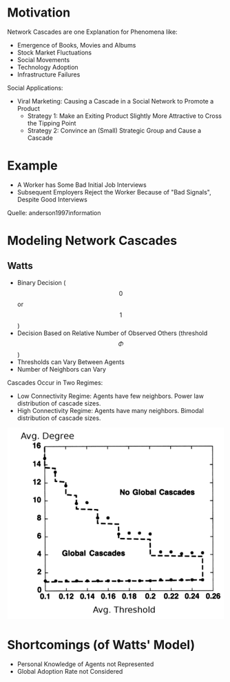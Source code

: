 # Motivation

Network Cascades are one Explanation for Phenomena like:

* Emergence of Books, Movies and Albums
* Stock Market Fluctuations
* Social Movements
* Technology Adoption
* Infrastructure Failures

Social Applications:

* Viral Marketing: Causing a Cascade in a Social Network to Promote a Product
  * Strategy 1: Make an Exiting Product Slightly More Attractive to Cross the Tipping Point
  * Strategy 2: Convince an (Small) Strategic Group and Cause a Cascade

# Example

* A Worker has Some Bad Initial Job Interviews
* Subsequent Employers Reject the Worker Because of "Bad Signals", Despite Good Interviews

Quelle: anderson1997information

# Modeling Network Cascades

## Watts

* Binary Decision ($$0$$ or $$1$$)
* Decision Based on Relative Number of Observed Others (threshold $$\Phi$$)
* Thresholds can Vary Between Agents
* Number of Neighbors can Vary

Cascades Occur in Two Regimes:
  * Low Connectivity Regime: Agents have few neighbors. Power law distribution of cascade sizes.
  * High Connectivity Regime: Agents have many neighbors. Bimodal distribution of cascade sizes.

![Cascade Regimes](cascade-regimes-edit.png)

# Shortcomings (of Watts' Model)

* Personal Knowledge of Agents not Represented
* Global Adoption Rate not Considered
